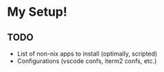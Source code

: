 # My Setup!

## TODO

- List of non-nix apps to install (optimally, scripted)
- Configurations (vscode confs, iterm2 confs, etc.)
